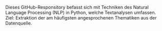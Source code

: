 Dieses GitHub-Responsitory befasst sich mit Techniken des Natural Language Processing (NLP) in Python, welche
Textanalysen umfassen.                                                                                    
Ziel: Extraktion der am häufigsten angesprochenen Thematiken aus der Datenquelle. 
